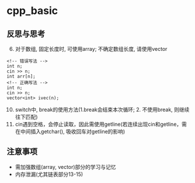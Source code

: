 # cpp_basic

## 反思与思考
6. 对于数组, 固定长度时, 可使用array; 不确定数组长度, 请使用vector
```
<!-- 错误写法 -->
int n;
cin >> n;
int arr[n];
<!-- 正确写法 -->
int n;
cin >> n;
vector<int> ivec(n);
```
10. switch中, break的使用方法(1.break会结束本次循环; 2. 不使用break, 则继续往下匹配)
11. cin遇到空格，会停止读取，因此需使用getline(若连续出现cin和getline，需在中间插入getchar(), 吸收回车对getline的影响)

## 注意事项
* 需加强数组(array, vector)部分的学习与记忆
* 内存泄漏(尤其链表部分13-15)

